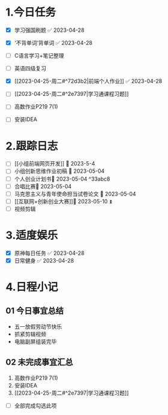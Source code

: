 # 1.今日任务

- [x] 学习强国刷题 ✅ 2023-04-28
- [x] ‘不背单词’背单词 ✅ 2023-04-28
- [ ] C语言学习+笔记整理 
- [ ] 英语四级复习
- [x] [[2023-04-25-周二#^72d3b2|前端个人作业]] ✅ 2023-04-28
- [ ] [[2023-04-25-周二#^2e7397|学习通课程习题]]
- [ ] 高数作业P219 7(1)
- [ ] 安装IDEA


# 2.跟踪日志

- [ ] [[小组前端网页开发]] 📅 2023-5-4 
- [ ] 小组创新思维作业初稿 📅 2023-05-04
- [ ] 个人创业计划书📅 2023-05-04 ^33abc8
- [ ] 合唱比赛📅 2023-05-04
- [ ] 马克思主义与青年使命担当试卷论文 📅 2023-05-04
- [ ] [[互联网+创新创业大赛]]📅 2023-05-10 ⏫ 
- [ ] 视频剪辑

# 3.适度娱乐

- [x] 原神每日任务 ✅ 2023-04-28
- [x] 日常健身 ✅ 2023-04-28

# 4.日程小记

## 01 今日事宜总结

- 五一放假劳动节快乐
- 抓紧剪辑视频
- 电脑副屏组装完毕

## 02 未完成事宜汇总

1. 高数作业P219 7(1)
2. 安装IDEA
3.  [[2023-04-25-周二#^2e7397|学习通课程习题]]

- [ ] 全部完成勾选此项



